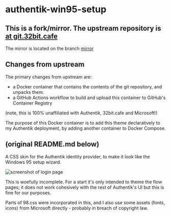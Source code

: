 # authentik-win95-setup

## This is a fork/mirror. The upstream repository is [at git.32bit.cafe](https://git.32bit.cafe/kaylee/authentik-win95-setup)

The mirror is located on the branch [mirror](https://github.com/perchnet/authentik-win95-setup/tree/mirror)

## Changes from upstream

The primary changes from upstream are:

- a Docker container that contains the contents of the git repository, and unpacks them.
- a GitHub Actions workflow to build and upload this container to GitHub's Container Registry
<!-- a Github Actions workflow to (try to) keep this repository up to date with 32bit.cafe's Gitea. -->

(note, this is 100% unaffiliated with Authentik, 32bit.cafe and Microsoft!)

The purpose of this Docker container is to add this theme declaratively to my Authentik deployment, by adding another container to Docker Compose.

## (original README.md below)

A CSS skin for the Authentik identity provider, to make it look like the Windows 95 setup wizard.

![screenshot of login page](https://git.32bit.cafe/kaylee/authentik-win95-setup/raw/branch/main/screenshots/login.jpg)

This is woefully incomplete. For a start it's only intended to theme the flow pages; it does not work cohesively with the rest of Authentik's UI but this is fine for our purposes.

Parts of 98.css were incorporated in this, and I also use some assets (fonts, icons) from Microsoft directly - probably in breach of copyright law.
